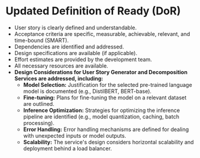 # Updated Definition of Ready (DoR)

*   User story is clearly defined and understandable.
*   Acceptance criteria are specific, measurable, achievable, relevant, and time-bound (SMART).
*   Dependencies are identified and addressed.
*   Design specifications are available (if applicable).
*   Effort estimates are provided by the development team.
*   All necessary resources are available.
*   **Design Considerations for User Story Generator and Decomposition Services are addressed, including:**
    *   **Model Selection:**  Justification for the selected pre-trained language model is documented (e.g., DistilBERT, BERT-base).
    *   **Fine-tuning:** Plans for fine-tuning the model on a relevant dataset are outlined.
    *   **Inference Optimization:**  Strategies for optimizing the inference pipeline are identified (e.g., model quantization, caching, batch processing).
    *   **Error Handling:**  Error handling mechanisms are defined for dealing with unexpected inputs or model outputs.
    *   **Scalability:**  The service's design considers horizontal scalability and deployment behind a load balancer.